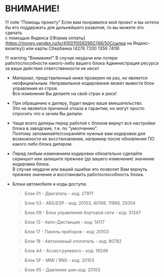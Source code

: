 # ВНИМАНИЕ!

!!! note "Помощь проекту"
    Если вам понравился мой проект и вы хотели бы его поддержать для дальнейшего развития, то вы можете это сделать   
    с помощью Яндекса ([Форма оплаты](https://money.yandex.ru/to/4100110582992748/50Ссылка на Яндекс-визитку)) или карты Сбербанка (4276 7200 1356 7419)  

!!! warning "Внимание!"
    В случае неудачи или потери работоспособности какого-либо вашего блока Администрация ресурса за ваши действия ответственности не несет

+ Материал, представленный ниже проверен не раз, но является неофициальным. Неправильное кодирование может вывести блок управления из строя.  
Все изменения Вы делаете на свой страх и риск!

+ При обращению к дилеру, будет видно ваше вмешательство.  
Это не является причиной отказа в гарантии, но могут просто спросить что и зачем Вы делали.

+ Чаще всего дилеры перед работой с блоком вернут все настройки блока в заводские, т.е. по "умолчанию".  
Поэтому запоминайте/сохраняйте нужные вам кодировки для возможности их восстановления, например после обновления ПО какого либо блока дилером.

+ Перед любым изменением кодировки обязательно сделайте скриншот или запишите прежнее (до вашего изменения) значение кодировки блока.   
В случае неудачи или вашей ошибки это позволит Вам вернуть прежнее значение и восстановить работоспособность блока.

+ Блоки автомобиля и коды доступа:
  
    > Блок 01 - Двигатель - код: 27971
      
    > Блок 03 - ABS/ESP - код: 20103, 40168, 11966, 25004
      
    > Блок 09 - Блок управления бортовой сети - код: 31347
      
    > Блок 13 - Авто-Дистанция - код: 14117
      
    > Блок 17 - Панель приборов - код: 20103
      
    > Блок 18 - Автономный отопитель - код: 80782
      
    > Блок 44 - Ассист.рулевого - код: 19249
      
    > Блок 5F - MMI / RNS - код: 20103
      
    > Блок 65 - Давление шин код: 20103